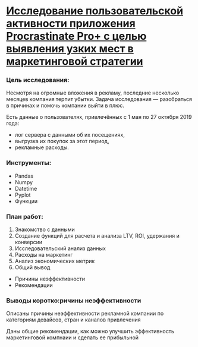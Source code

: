 # [Исследование пользовательской активности приложения Procrastinate Pro+ с целью выявления узких мест в маркетинговой стратегии](https://github.com/asolovov/asolovov_portfolio/blob/main/marketing/marketing.ipynb)

### Цель исследования:
Несмотря на огромные вложения в рекламу, последние несколько месяцев компания терпит убытки. Задача исследования — разобраться в причинах и помочь компании выйти в плюс.

Есть данные о пользователях, привлечённых с 1 мая по 27 октября 2019 года:

- лог сервера с данными об их посещениях,
- выгрузка их покупок за этот период,
- рекламные расходы.

### Инструменты:

- Pandas
- Numpy
- Datetime
- Pyplot
- Функции

### План работ:
1. Знакомство с данными
2. Создание функций для расчета и анализа LTV, ROI, удержания и конверсии
3. Исследовательский анализ данных
4. Расходы на маркетинг
5. Анализ экономических метрик
6. Общий вывод
- Причины неэффективности
- Рекомендации

### Выводы коротко:ричины неэффективности
Описаны причины неэффективности рекламной компании по категориям девайсов, стран и каналов привлечения

Даны общие рекомендации, как можно улучшить эффективность маркетинговой компнаии и сделать ее прибыльной
